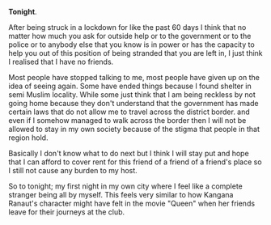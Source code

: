 **Tonight**.

After being struck in a lockdown for like the past 60 days I think that no matter how much you ask for outside help or to the government or to the police or to anybody else that you know is in power or has the capacity to help you out of this position of being stranded that you are left in, I just think I realised that I have no friends.

Most people have stopped talking to me, most people have given up on the idea of seeing again. Some have ended things because I found shelter in semi Muslim locality. While some just think that I am being reckless by not going home because they don't understand that the government has made certain laws that do not allow me to travel across the district border. and even if I somehow managed to walk across the border then I will not be allowed to stay in my own society because of the stigma that people in that region hold.

Basically I don't know what to do next but I think I will stay put and hope that I can afford to cover rent for this friend of a friend of a friend's place so I still not cause any burden to my host.

So to tonight; my first night in my own city where I feel like a complete stranger being all by myself. This feels very similar to how Kangana Ranaut's character might have felt in the movie "Queen" when her friends leave for their journeys at the club.

